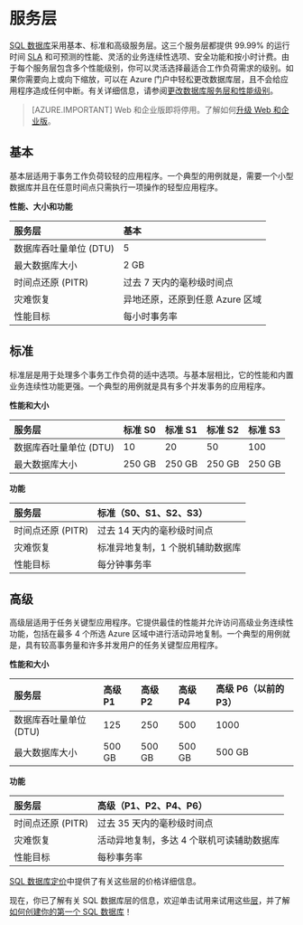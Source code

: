 <properties
   pageTitle="SQL 数据库服务层"
   description="比较 Azure SQL 数据库服务层的性能和业务连续性功能，以便在成本与功能之间找到适当的平衡点，既能根据需要进行缩放，又不会造成停机。"
   services="sql-database"
   documentationCenter=""
   authors="shontnew"
   manager="jeffreyg"
   editor="monicar"/>

<tags
   ms.service="sql-database"
   ms.date="08/12/2015"
   wacn.date="09/15/2015"/>

# 服务层

[SQL 数据库](/documentation/articles/sql-database-technical-overview)采用基本、标准和高级服务层。这三个服务层都提供 99.99% 的运行时间 [SLA](/support/legal/sla/) 和可预测的性能、灵活的业务连续性选项、安全功能和按小时计费。由于每个服务层包含多个性能级别，你可以灵活选择最适合工作负荷需求的级别。如果你需要向上或向下缩放，可以在 Azure 门户中轻松更改数据库层，且不会给应用程序造成任何中断。有关详细信息，请参阅[更改数据库服务层和性能级别](https://msdn.microsoft.com/zh-CN/library/azure/dn369872.aspx)。

> [AZURE.IMPORTANT] Web 和企业版即将停用。了解如何[升级 Web 和企业版](sql-database-upgrade-new-service-tiers)。

## 基本

基本层适用于事务工作负荷较轻的应用程序。一个典型的用例就是，需要一个小型数据库并且在任意时间点只需执行一项操作的轻型应用程序。

**性能、大小和功能**


| 服务层 | 基本 |
| :-- | :-- |
| 数据库吞吐量单位 (DTU) | 5 |
| 最大数据库大小 | 2 GB |
| 时间点还原 (PITR) | 过去 7 天内的毫秒级时间点 |
| 灾难恢复 | 异地还原，还原到任意 Azure 区域 |
| 性能目标 | 每小时事务率 |


## 标准

标准层是用于处理多个事务工作负荷的适中选项。与基本层相比，它的性能和内置业务连续性功能更强。一个典型的用例就是具有多个并发事务的应用程序。

**性能和大小**


| 服务层 | 标准 S0 | 标准 S1 | 标准 S2 | 标准 S3 |
| :-- | :-- | :-- | :-- | :-- |
| 数据库吞吐量单位 (DTU) | 10 | 20 | 50 | 100 |
| 最大数据库大小 | 250 GB | 250 GB | 250 GB | 250 GB |


**功能**


| 服务层 | 标准（S0、S1、S2、S3） |
| :-- | :-- |
| 时间点还原 (PITR) | 过去 14 天内的毫秒级时间点 |
| 灾难恢复 | 标准异地复制，1 个脱机辅助数据库 |
| 性能目标 | 每分钟事务率 |


## 高级

高级层适用于任务关键型应用程序。它提供最佳的性能并允许访问高级业务连续性功能，包括在最多 4 个所选 Azure 区域中进行活动异地复制。一个典型的用例就是，具有较高事务量和许多并发用户的任务关键型应用程序。

**性能和大小**


| 服务层 | 高级 P1 | 高级 P2 | 高级 P4 | 高级 P6（以前的 P3） |
| :-- | :-- | :-- | :-- | :-- |
| 数据库吞吐量单位 (DTU) | 125 | 250 | 500 | 1000 |
| 最大数据库大小 | 500 GB | 500 GB | 500 GB | 500 GB |


**功能**


| 服务层 | 高级（P1、P2、P4、P6） |
| :-- | :-- |
| 时间点还原 (PITR) | 过去 35 天内的毫秒级时间点 |
| 灾难恢复 | 活动异地复制，多达 4 个联机可读辅助数据库 |
| 性能目标 | 每秒事务率 |


[SQL 数据库定价](/home/features/sql-database/#price/)中提供了有关这些层的价格详细信息。

现在，你已了解有关 SQL 数据库层的信息，欢迎单击试用来试用这些[层](/pricing/1rmb-trial/)，并了解[如何创建你的第一个 SQL 数据库](/documentation/articles/sql-database-get-started)！

<!---HONumber=69-->